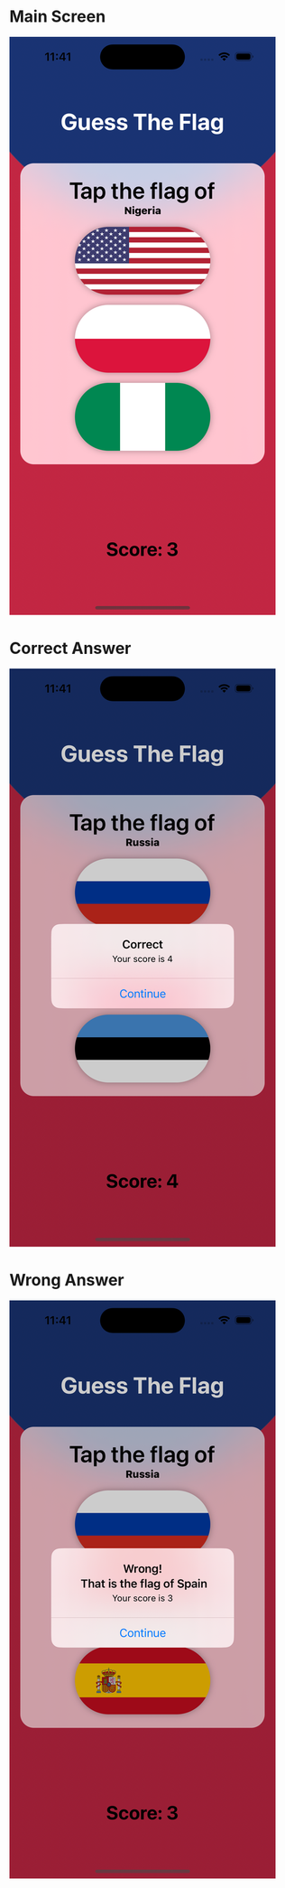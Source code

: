 <!-- Added screenshots of the appp in the current state -->


# Main Screen
<img src="Screenshots/1.png">


# Correct Answer

<img src="Screenshots/3.png">

# Wrong Answer

<img src="Screenshots/2.png">